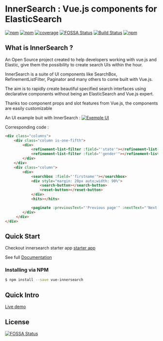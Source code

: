 # InnerSearch : Vue.js components for ElasticSearch
[![npm](https://img.shields.io/npm/v/vue-innersearch.svg)](https://www.npmjs.com/package/innersearch)
[![npm](https://img.shields.io/npm/dm/vue-innersearch.svg)](https://www.npmjs.com/package/innersearch)
[![coverage](https://img.shields.io/badge/coverage-90%25-green.svg)]()
[![FOSSA Status](https://app.fossa.io/api/projects/git%2Bgithub.com%2FInnerSearch%2Fvue-innersearch.svg?type=shield)](https://app.fossa.io/projects/git%2Bgithub.com%2FInnerSearch%2Fvue-innersearch?ref=badge_shield)
[![Build Status](https://travis-ci.org/InnerSearch/vue-innersearch.svg?branch=master)](https://travis-ci.org/InnerSearch/vue-innersearch)
[![npm](https://img.shields.io/npm/l/vue-innersearch.svg)]()

## What is InnerSearch ?
An Open Source project created to help developers working with vue.js and Elastic, give them the possibility to create search UIs within the hour.

InnerSearch is a suite of UI components like SearchBox, RefinementListFilter, Paginator and many others to come built with Vue.js.

The aim is to rapidly create beautiful specified search interfaces using declarative components without being an ElasticSearch and Vue.js expert.

Thanks too component props and slot features from Vue.js, the components are easily customizable

An UI example buit with InnerSearch : 
[![Exemple UI](https://raw.githubusercontent.com/InnerSearch/vue-innersearch/master/docs/images/exemple-ui.png)]()

Corresponding code : 
```html
<div class="columns">
    <div class="column is-one-fifth">
        <div>
            <refinement-list-filter :field="'state'"></refinement-list-filter>
            <refinement-list-filter :field="'gender'"></refinement-list-filter>
        </div>
    </div>
    <div class="column">
        <div>
            <searchbox :field="'firstname'"></searchbox>
            <div style="margin: 20px auto;width: 90%">
                <search-button></search-button>
                <reset-button></reset-button>
            </div>
            <hits></hits>

            <paginate :previousText="'Previous page'" :nextText="'Next page'" :size="10"></paginate>
        </div>
     </div>
</div>
```

## Quick Start
Checkout innersearch starter app [starter app](https://github.com/TrimA74/innerSearch-starter-app)

See full [Documentation](https://innersearch.github.io/vue-innersearch)
### Installing via NPM
```bash
$ npm install --save vue-innersearch
```

## Quick Intro

[Live demo](http://jsbin.com/jazezahevi/edit?html,output)





## License
[![FOSSA Status](https://app.fossa.io/api/projects/git%2Bgithub.com%2FInnerSearch%2Fvue-innersearch.svg?type=large)](https://app.fossa.io/projects/git%2Bgithub.com%2FInnerSearch%2Fvue-innersearch?ref=badge_large)
